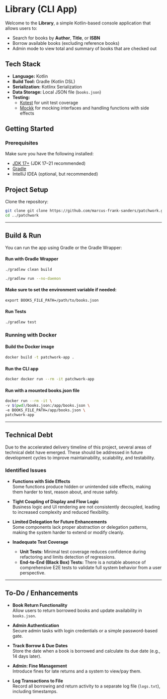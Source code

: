 # Library (CLI App)

Welcome to the **Library**, a simple Kotlin-based console application that allows users to:

- Search for books by **Author**, **Title**, or **ISBN**
- Borrow available books (excluding reference books)
- Admin mode to view total and summary of books that are checked out

## Tech Stack

- **Language:** Kotlin
- **Build Tool:** Gradle (Kotlin DSL)
- **Serialization:** Kotlinx Serialization
- **Data Storage:** Local JSON file (`books.json`)
- **Testing:**
    - [Kotest](https://kotest.io/) for unit test coverage
    - [Mockk](https://mockk.io/) for mocking interfaces and handling functions with side effects

## Getting Started

### Prerequisites

Make sure you have the following installed:

- [JDK 17+](https://adoptium.net/) (JDK 17–21 recommended)
- [Gradle](https://gradle.org/install/)
- IntelliJ IDEA (optional, but recommended)

## Project Setup

Clone the repository:

```bash
git clone git clone https://github.com/marcus-frank-sanders/patchwork.git
cd ../patchwork
```

---

## Build & Run

You can run the app using Gradle or the Gradle Wrapper:

#### Run with Gradle Wrapper

```bash
./gradlew clean build
```
```bash
./gradlew run --no-daemon
```

#### Make sure to set the environment variable if needed:

```dtd
export BOOKS_FILE_PATH=/path/to/books.json
```

#### Run Tests

```bash
./gradlew test
```

### Running with Docker

#### Build the Docker image

```bash
docker build -t patchwork-app .
```

#### Run the CLI app

```bash
docker docker run --rm -it patchwork-app
```

#### Run with a mounted books.json file

```bash
docker run --rm -it \
-v $(pwd)/books.json:/app/books.json \
-e BOOKS_FILE_PATH=/app/books.json \
patchwork-app
```

---

## Technical Debt

Due to the accelerated delivery timeline of this project, several areas of technical debt have emerged. These should be
addressed in future development cycles to improve maintainability, scalability, and testability.

### Identified Issues

- **Functions with Side Effects**  
  Some functions produce hidden or unintended side effects, making them harder to test, reason about, and reuse safely.

- **Tight Coupling of Display and Flow Logic**  
  Business logic and UI rendering are not consistently decoupled, leading to increased complexity and reduced
  flexibility.

- **Limited Delegation for Future Enhancements**  
  Some components lack proper abstraction or delegation patterns, making the system harder to extend or modify cleanly.

- **Inadequate Test Coverage**
    - **Unit Tests:** Minimal test coverage reduces confidence during refactoring and limits detection of regressions.
    - **End-to-End (Black Box) Tests:** There is a notable absence of comprehensive E2E tests to validate full system
      behavior from a user perspective.

---

## To-Do / Enhancements

- **Book Return Functionality**  
  Allow users to return borrowed books and update availability in `books.json`.

- **Admin Authentication**  
  Secure admin tasks with login credentials or a simple password-based gate.

- **Track Borrow & Due Dates**  
  Store the date when a book is borrowed and calculate its due date (e.g., 14 days later).

- **Admin: Fine Management**  
  Introduce fines for late returns and a system to view/pay them.

- **Log Transactions to File**  
  Record all borrowing and return activity to a separate log file (`logs.txt`), including timestamps.
